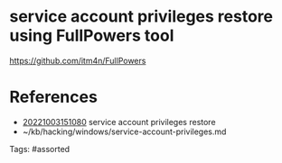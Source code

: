 # service account privileges restore using FullPowers tool
https://github.com/itm4n/FullPowers

# References
- [20221003151080](/zet/20221003151080/README.md) service account privileges restore
- ~/kb/hacking/windows/service-account-privileges.md

Tags:
    #assorted
